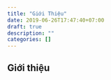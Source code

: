 ```yaml
---
title: "Giới Thiệu"
date: 2019-06-26T17:47:40+07:00
draft: true
description: ""
categories: []
---
```


## Giới thiệu